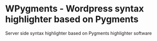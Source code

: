 WPygments - Wordpress syntax highlighter based on Pygments
======================

Server side syntax highlighter based on Pygments highlighter software